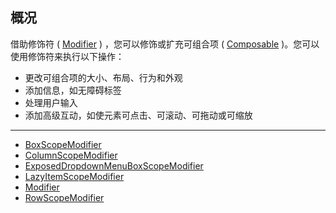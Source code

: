 ## 概况

借助修饰符 ( [Modifier](/API/UI/Compose/Modifier/Modifier/README.md) )
，您可以修饰或扩充可组合项 ( [Composable](/API/UI/Compose/Widget/Composable/README.md) )。您可以使用修饰符来执行以下操作：

+ 更改可组合项的大小、布局、行为和外观
+ 添加信息，如无障碍标签
+ 处理用户输入
+ 添加高级互动，如使元素可点击、可滚动、可拖动或可缩放

---

* [BoxScopeModifier](/API/UI/Compose/Modifier/BoxScopeModifier/README.md)
* [ColumnScopeModifier](/API/UI/Compose/Modifier/ColumnScopeModifier/README.md)
* [ExposedDropdownMenuBoxScopeModifier](/API/UI/Compose/Modifier/ExposedDropdownMenuBoxScopeModifier/README.md)
* [LazyItemScopeModifier](/API/UI/Compose/Modifier/LazyItemScopeModifier/README.md)
* [Modifier](/API/UI/Compose/Modifier/Modifier/README.md)
* [RowScopeModifier](/API/UI/Compose/Modifier/RowScopeModifier/README.md)